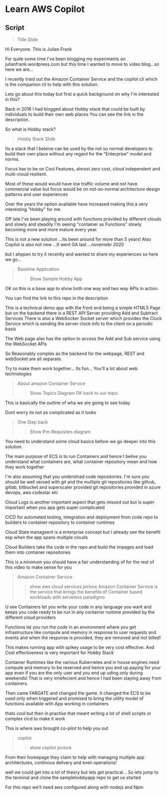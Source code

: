# Learn AWS Copilot

## Script

> Title Slide

Hi Everyone. This is Julian Frank

For quite some time I've been blogging my experiments on julianfrank.wordpress.com but this time I wanted to move to video blog...so here we are...

I recently tried out the Amazon Container Service and the copilot cli which is the companion cli to help with this solution. 

Lets go about this today but first a quick background on why I'm interested in this?

Back in 2016 I had blogged about Hobby stack that could be built by individuals to build their own web places You can see the link in the description. 

So what is Hobby stack?

> Hobby Stack Slide

Its a stack that I beleive can be used by the not so normal developers to build their own place without any regard for the "Enterprise" model and norms. 

Focus has to be on Cool Features, almost zero cost, cloud independent and multi-cloud resilient. 

Most of these would would have low traffic volume and not have commercial value but focus would be on not-so-normal architecture design patterns and user experiences

Over the years the option available have increased making this a very interesting "Hobby" for me.

Off late I've been playing around with functions provided by different clouds and slowly and steadily I'm seeing "container as Functions" slowly becoming more and more mature every year. 

This is not a new solution ...Its been around for more than 5 years! Also Copilot is also not new ...It went GA last ...novemebr 2020

but I ahppen to try it recently and wanted to share my experiences so here we go...

> Baseline Application
>> Show Sample Hobby App

OK so this is a base app to show both one way and two way APIs in action. 

You can find the link to this repo in the description

This is a technical demo app with the front end being a simple HTML5 Page but on the backend there is a REST API Server providing Add and Subtract Services
There is also a WebSocker Socket server which provides the Clock Service which is sending the server clock info to the client on a periodic basis

The Web page also has the option to access the Add and Sub service using the WebSocket APIs

So Reasonably complex as the backend for the webpage, REST and webSocket are all separate. 

Try to make them work together... Its fun... You'll a lot about web technologies

> About amazon Container Service
>> Show Topics Diagram
OK back to our topic

This is basically the outline of wha we are going to see today

Dont worry its not as complicated as it looks 

> One Step back
>> Show Pre-Requisites diagram

You need to understand some cloud basics before we go deeper into this solution. 

The main purpose of ECS is to run Containers and hence I beilve you understand what containers are, what container repository mean and how they work together

I'm also assuming that you understnad code repositories. I'm sure you should be well versed with git and the multiple git repositories like github, gitlab, bitbucket and superscaler provided git repositories provided in azure devops, aws codestar etc

Cloud Logs is another important aspect that gets missed out but is super important when you app gets super complicated

CICD for automated testing, integration and deployment from code repo to builders to container repository to container runtimes

Cloud State manageent is a enterprise concept but I already see the benefit esp when the app spans multiple clouds

Cloud Builders take the code in the repo and build the impages and load them into container repositories

This is a minimum you should have a fair understanding of for the rest of this video to make sense for you

> Amazon Container Service
>> show aws cloud services picture
Amazon Container Service is the service that brings the benefits of Container based workloads with serveless paradigms

U see Containers let you write your code in any language you want and keeps you code ready to be run in any container runtime provided by the different cloud providers

Functions let you run the code in an environment where you get infrastructure like compute and memory in response to user requests and events and when the response is provided, they are removed and not billed!

This makes running app with spikey usage to be very cost effective. And Cost effectiveness is very important for Hobby Stack

Container Runtimes like the various Kubernetes and in house engines need compute and memory to be reserved and hence you end up paying for your app even if you are the only user and you end up uding only during weekends!
That is very innefecient and hence I had been staying away from containers. 

Then came FARGATE and changed the game. It changed the ECS to be used only when triggered and promised to bring the utility model of functions available with App working in containers

thats cool but then in practise that meant writing a lot of shell scripts or complex cicd to make it work

This is where aws brought co-pilot to help you out

>copilot
>> show copilot picture

From their homepage they claim to help with managing multiple app architectures, continous delivery and even operations!

well we could get into a lot of theory but lets get practical... So lets jump to the terminal and clone the samplehobbyapp repo to get us started

For this repo we'll need aws configured along with nodejs and Npm

